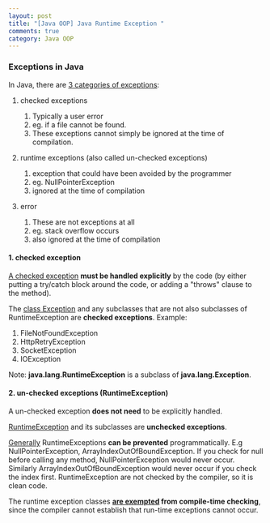 ```yaml
---
layout: post
title: "[Java OOP] Java Runtime Exception "
comments: true
category: Java OOP
---
```


### Exceptions in Java

In Java, there are [3 categories of exceptions](http://www.tutorialspoint.com/java/java_exceptions.htm):

1. checked exceptions
   1. Typically a user error
   1. eg. if a file cannot be found.
   1. These exceptions cannot simply be ignored at the time of compilation.
1. runtime exceptions (also called un-checked exceptions)

   1. exception that could have been avoided by the programmer
   1. eg. NullPointerException
   1. ignored at the time of compilation

1. error
   1. These are not exceptions at all
   1. eg. stack overflow occurs
   1. also ignored at the time of compilation

#### 1. checked exception

[A checked exception](http://stackoverflow.com/a/2190175) **must be handled explicitly** by the code (by either putting a try/catch block around the code, or adding a "throws" clause to the method).

The [class Exception](http://docs.oracle.com/javase/7/docs/api/java/lang/Exception.html) and any subclasses that are not also subclasses of RuntimeException are **checked exceptions**. Example:

1. FileNotFoundException
1. HttpRetryException
1. SocketException
1. IOException

Note: **java.lang.RuntimeException** is a subclass of **java.lang.Exception**.

#### 2. un-checked exceptions (RuntimeException)

A un-checked exception **does not need** to be explicitly handled.

[RuntimeException](http://docs.oracle.com/javase/7/docs/api/java/lang/RuntimeException.html) and its subclasses are **unchecked exceptions**.

[Generally](http://stackoverflow.com/a/2190177) RuntimeExceptions **can be prevented** programmatically. E.g NullPointerException, ArrayIndexOutOfBoundException. If you check for null before calling any method, NullPointerException would never occur. Similarly ArrayIndexOutOfBoundException would never occur if you check the index first. RuntimeException are not checked by the compiler, so it is clean code.

The runtime exception classes **[are exempted](http://stackoverflow.com/a/2190659) from compile-time checking**, since the compiler cannot establish that run-time exceptions cannot occur.
